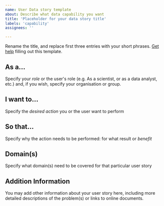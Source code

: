 ```yaml
---
name: User Data story template
about: Describe what data capability you want
title: 'Placeholder for your data story title'
labels: 'capability'
assignees: ''

---
```


Rename the title, and replace first three entries with your short phrases. [Get help](https://github.com/rdxx-sandpit/poc-idn-usecases/blob/master/README.md) filling out this template.

## As a...
Specify your *role* or the user's role (e.g. As a scientist, or as a data analyst, etc.) and, if you wish, specify your organisation or group.

## I want to...
Specify the *desired action* you or the user want to perform 

## So that...
Specify why the action needs to be performed: for what result or *benefit*

## Domain(s)
Specify what domain(s) need to be covered for that particular user story

## Addition Information
You may add other information about your user story here, including more detailed descriptions of the problem(s) or links to online documents.

